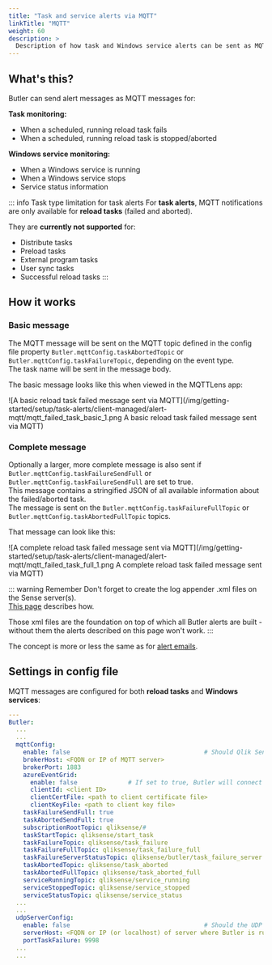 ```yaml
---
title: "Task and service alerts via MQTT"
linkTitle: "MQTT"
weight: 60
description: >
  Description of how task and Windows service alerts can be sent as MQTT messages.
---
```


## What's this?

Butler can send alert messages as MQTT messages for:

**Task monitoring:**

- When a scheduled, running reload task fails
- When a scheduled, running reload task is stopped/aborted

**Windows service monitoring:**

- When a Windows service is running
- When a Windows service stops
- Service status information

::: info Task type limitation for task alerts
For **task alerts**, MQTT notifications are only available for **reload tasks** (failed and aborted).

They are **currently not supported** for:

- Distribute tasks
- Preload tasks
- External program tasks
- User sync tasks
- Successful reload tasks
  :::

## How it works

### Basic message

The MQTT message will be sent on the MQTT topic defined in the config file property `Butler.mqttConfig.taskAbortedTopic` or `Butler.mqttConfig.taskFailureTopic`, depending on the event type.  
The task name will be sent in the message body.

The basic message looks like this when viewed in the MQTTLens app:

![A basic reload task failed message sent via MQTT](/img/getting-started/setup/task-alerts/client-managed/alert-mqtt/mqtt_failed_task_basic_1.png A basic reload task failed message sent via MQTT)

### Complete message

Optionally a larger, more complete message is also sent if `Butler.mqttConfig.taskFailureSendFull` or `Butler.mqttConfig.taskFailureSendFull` are set to true.  
This message contains a stringified JSON of all available information about the failed/aborted task.  
The message is sent on the `Butler.mqttConfig.taskFailureFullTopic` or `Butler.mqttConfig.taskAbortedFullTopic` topics.

That message can look like this:

![A complete reload task failed message sent via MQTT](/img/getting-started/setup/task-alerts/client-managed/alert-mqtt/mqtt_failed_task_full_1.png A complete reload task failed message sent via MQTT)

::: warning Remember
Don't forget to create the log appender .xml files on the Sense server(s).  
[This page](../) describes how.

Those xml files are the foundation on top of which all Butler alerts are built - without them the alerts described on this page won't work.
:::

The concept is more or less the same as for [alert emails](../alert-emails/#how-it-works).

## Settings in config file

MQTT messages are configured for both **reload tasks** and **Windows services**:

```yaml
---
Butler:
  ...
  ...
  mqttConfig:
    enable: false                                     # Should Qlik Sense events be forwarded as MQTT messages?
    brokerHost: <FQDN or IP of MQTT server>
    brokerPort: 1883
    azureEventGrid:
      enable: false              # If set to true, Butler will connect to an Azure Event Grid MQTT Broker, using brokerHost and brokerPort above
      clientId: <client ID>
      clientCertFile: <path to client certificate file>
      clientKeyFile: <path to client key file>
    taskFailureSendFull: true
    taskAbortedSendFull: true
    subscriptionRootTopic: qliksense/#                                  # Topic that Butler will subscribe to
    taskStartTopic: qliksense/start_task                                # Topic for incoming messages used to start Sense tasks. Should be subtopic to subscriptionRootTopic
    taskFailureTopic: qliksense/task_failure
    taskFailureFullTopic: qliksense/task_failure_full
    taskFailureServerStatusTopic: qliksense/butler/task_failure_server
    taskAbortedTopic: qliksense/task_aborted
    taskAbortedFullTopic: qliksense/task_aborted_full
    serviceRunningTopic: qliksense/service_running                      # Topic for Windows service running notifications
    serviceStoppedTopic: qliksense/service_stopped                      # Topic for Windows service stopped notifications
    serviceStatusTopic: qliksense/service_status                        # Topic for Windows service status information
  ...
  ...
  udpServerConfig:
    enable: false                                     # Should the UDP server responsible for receving task failure and session events be started? true/false
    serverHost: <FQDN or IP (or localhost) of server where Butler is running>
    portTaskFailure: 9998
  ...
  ...
```
